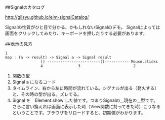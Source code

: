 ##Signalのカタログ

http://giisyu.github.io/elm-signalCatalog/

Signalの性質がひと目で分かる、かもしれないSignalのデモ。
Signalによっては画面をクリックしてみたり、キーボードを押したりする必要があります。

##表示の見方

```
1
map : (a -> result) -> Signal a -> Signal result
                () ------------------------()----------- Mouse.clicks
                4                3                        2
```

 1. 関数の型
 2. Signal a になるコード
 3. タイムライン、右から左に時間が流れている。シグナルが出る（発火する）と、その時の型が出る。ズレてる。
 4. Signal を　Element.show した値です。つまりSignalの__現在の__型です。さらに言い換えれば画面に表示した時（View関数に持ってきた時）こうなるということです。ブラウザをリロードすると、初期値がわかります。  




